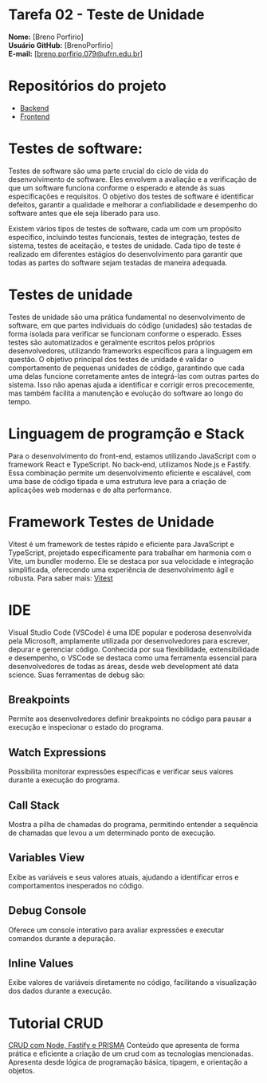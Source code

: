 # Tarefa 02 - Teste de Unidade

**Nome:** [Breno Porfirio]  
**Usuário GitHub:** [BrenoPorfirio]  
**E-mail:** [breno.porfirio.079@ufrn.edu.br]

# Repositórios do projeto
* [Backend](https://github.com/leonardobezrr/sig-estoque-back-end)
* [Frontend](https://github.com/leonardobezrr/sig-estoque-front-end)

# Testes de software:
Testes de software são uma parte crucial do ciclo de vida do desenvolvimento de software. Eles envolvem a avaliação e a verificação de que um software funciona conforme o esperado e atende às suas especificações e requisitos. O objetivo dos testes de software é identificar defeitos, garantir a qualidade e melhorar a confiabilidade e desempenho do software antes que ele seja liberado para uso.

Existem vários tipos de testes de software, cada um com um propósito específico, incluindo testes funcionais, testes de integração, testes de sistema, testes de aceitação, e testes de unidade. Cada tipo de teste é realizado em diferentes estágios do desenvolvimento para garantir que todas as partes do software sejam testadas de maneira adequada.

# Testes de unidade
Testes de unidade são uma prática fundamental no desenvolvimento de software, em que partes individuais do código (unidades) são testadas de forma isolada para verificar se funcionam conforme o esperado. Esses testes são automatizados e geralmente escritos pelos próprios desenvolvedores, utilizando frameworks específicos para a linguagem em questão. O objetivo principal dos testes de unidade é validar o comportamento de pequenas unidades de código, garantindo que cada uma delas funcione corretamente antes de integrá-las com outras partes do sistema. Isso não apenas ajuda a identificar e corrigir erros precocemente, mas também facilita a manutenção e evolução do software ao longo do tempo.

# Linguagem de programção e Stack
Para o desenvolvimento do front-end, estamos utilizando JavaScript com o framework React e TypeScript. No back-end, utilizamos Node.js e Fastify. Essa combinação permite um desenvolvimento eficiente e escalável, com uma base de código tipada e uma estrutura leve para a criação de aplicações web modernas e de alta performance.

# Framework Testes de Unidade
Vitest é um framework de testes rápido e eficiente para JavaScript e TypeScript, projetado especificamente para trabalhar em harmonia com o Vite, um bundler moderno. Ele se destaca por sua velocidade e integração simplificada, oferecendo uma experiência de desenvolvimento ágil e robusta. Para saber mais: [Vitest](https://vitest.dev/)

# IDE
Visual Studio Code (VSCode) é uma IDE popular e poderosa desenvolvida pela Microsoft, amplamente utilizada por desenvolvedores para escrever, depurar e gerenciar código. Conhecida por sua flexibilidade, extensibilidade e desempenho, o VSCode se destaca como uma ferramenta essencial para desenvolvedores de todas as áreas, desde web development até data science. Suas ferramentas de debug são:
## Breakpoints
Permite aos desenvolvedores definir breakpoints no código para pausar a execução e inspecionar o estado do programa.

## Watch Expressions
Possibilita monitorar expressões específicas e verificar seus valores durante a execução do programa.

## Call Stack
Mostra a pilha de chamadas do programa, permitindo entender a sequência de chamadas que levou a um determinado ponto de execução.

## Variables View
Exibe as variáveis e seus valores atuais, ajudando a identificar erros e comportamentos inesperados no código.

## Debug Console
Oferece um console interativo para avaliar expressões e executar comandos durante a depuração.

## Inline Values
Exibe valores de variáveis diretamente no código, facilitando a visualização dos dados durante a execução.

# Tutorial CRUD
[CRUD com Node, Fastify e PRISMA](https://www.youtube.com/watch?v=P--nEPLYV9A&ab_channel=HeroCode)
Conteúdo que apresenta de forma prática e eficiente a criação de um crud com as tecnologias mencionadas. Apresenta desde lógica de programação básica, tipagem, e orientação a objetos.